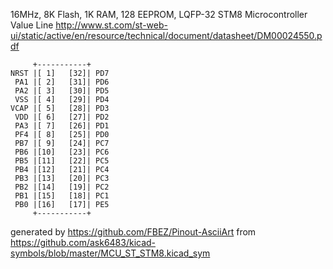 16MHz, 8K Flash, 1K RAM, 128 EEPROM, LQFP-32
STM8 Microcontroller Value Line
http://www.st.com/st-web-ui/static/active/en/resource/technical/document/datasheet/DM00024550.pdf


	     +-----------+
	NRST |[ 1]   [32]| PD7
	 PA1 |[ 2]   [31]| PD6
	 PA2 |[ 3]   [30]| PD5
	 VSS |[ 4]   [29]| PD4
	VCAP |[ 5]   [28]| PD3
	 VDD |[ 6]   [27]| PD2
	 PA3 |[ 7]   [26]| PD1
	 PF4 |[ 8]   [25]| PD0
	 PB7 |[ 9]   [24]| PC7
	 PB6 |[10]   [23]| PC6
	 PB5 |[11]   [22]| PC5
	 PB4 |[12]   [21]| PC4
	 PB3 |[13]   [20]| PC3
	 PB2 |[14]   [19]| PC2
	 PB1 |[15]   [18]| PC1
	 PB0 |[16]   [17]| PE5
	     +-----------+


generated by https://github.com/FBEZ/Pinout-AsciiArt from https://github.com/ask6483/kicad-symbols/blob/master/MCU_ST_STM8.kicad_sym